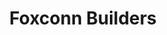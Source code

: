 ---
rank: 4
role: "WEB DEV"
type: web-dev
title: "Foxconn Builders"
image: "foxconnbuilders.jpg"
link: "www.foxconnbuilders.com"
bg-color: "e48228"
---